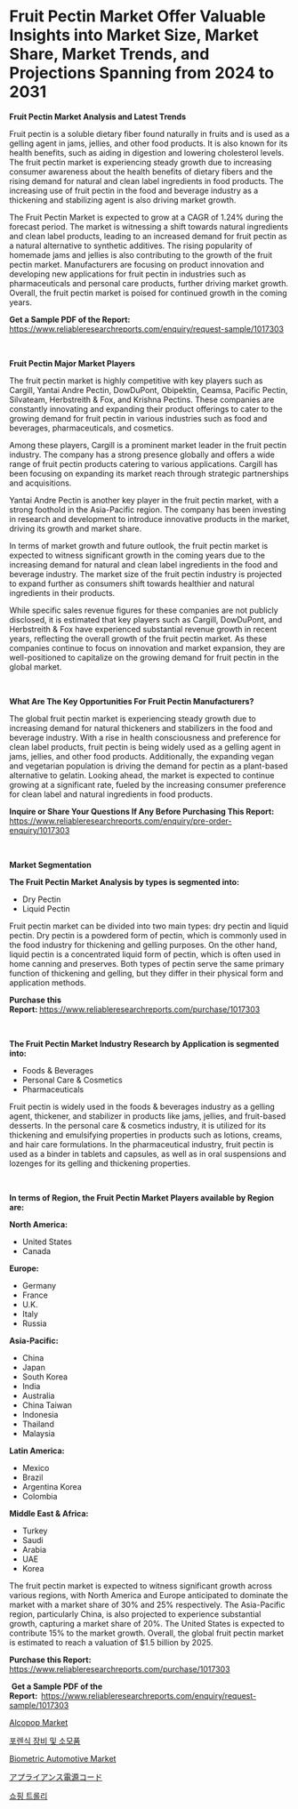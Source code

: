 <p><h1>Fruit Pectin Market Offer Valuable Insights into Market Size, Market Share, Market Trends, and Projections Spanning from 2024 to 2031</h1></p><p><strong>Fruit Pectin Market Analysis and Latest Trends</strong></p>
<p><p>Fruit pectin is a soluble dietary fiber found naturally in fruits and is used as a gelling agent in jams, jellies, and other food products. It is also known for its health benefits, such as aiding in digestion and lowering cholesterol levels. The fruit pectin market is experiencing steady growth due to increasing consumer awareness about the health benefits of dietary fibers and the rising demand for natural and clean label ingredients in food products. The increasing use of fruit pectin in the food and beverage industry as a thickening and stabilizing agent is also driving market growth.</p><p>The Fruit Pectin Market is expected to grow at a CAGR of 1.24% during the forecast period. The market is witnessing a shift towards natural ingredients and clean label products, leading to an increased demand for fruit pectin as a natural alternative to synthetic additives. The rising popularity of homemade jams and jellies is also contributing to the growth of the fruit pectin market. Manufacturers are focusing on product innovation and developing new applications for fruit pectin in industries such as pharmaceuticals and personal care products, further driving market growth. Overall, the fruit pectin market is poised for continued growth in the coming years.</p></p>
<p><strong>Get a Sample PDF of the Report:&nbsp;</strong> <a href="https://www.reliableresearchreports.com/enquiry/request-sample/1017303">https://www.reliableresearchreports.com/enquiry/request-sample/1017303</a></p>
<p>&nbsp;</p>
<p><strong>Fruit Pectin Major Market Players</strong></p>
<p><p>The fruit pectin market is highly competitive with key players such as Cargill, Yantai Andre Pectin, DowDuPont, Obipektin, Ceamsa, Pacific Pectin, Silvateam, Herbstreith & Fox, and Krishna Pectins. These companies are constantly innovating and expanding their product offerings to cater to the growing demand for fruit pectin in various industries such as food and beverages, pharmaceuticals, and cosmetics.</p><p>Among these players, Cargill is a prominent market leader in the fruit pectin industry. The company has a strong presence globally and offers a wide range of fruit pectin products catering to various applications. Cargill has been focusing on expanding its market reach through strategic partnerships and acquisitions.</p><p>Yantai Andre Pectin is another key player in the fruit pectin market, with a strong foothold in the Asia-Pacific region. The company has been investing in research and development to introduce innovative products in the market, driving its growth and market share.</p><p>In terms of market growth and future outlook, the fruit pectin market is expected to witness significant growth in the coming years due to the increasing demand for natural and clean label ingredients in the food and beverage industry. The market size of the fruit pectin industry is projected to expand further as consumers shift towards healthier and natural ingredients in their products.</p><p>While specific sales revenue figures for these companies are not publicly disclosed, it is estimated that key players such as Cargill, DowDuPont, and Herbstreith & Fox have experienced substantial revenue growth in recent years, reflecting the overall growth of the fruit pectin market. As these companies continue to focus on innovation and market expansion, they are well-positioned to capitalize on the growing demand for fruit pectin in the global market.</p></p>
<p>&nbsp;</p>
<p><strong>What Are The Key Opportunities For Fruit Pectin Manufacturers?</strong></p>
<p><p>The global fruit pectin market is experiencing steady growth due to increasing demand for natural thickeners and stabilizers in the food and beverage industry. With a rise in health consciousness and preference for clean label products, fruit pectin is being widely used as a gelling agent in jams, jellies, and other food products. Additionally, the expanding vegan and vegetarian population is driving the demand for pectin as a plant-based alternative to gelatin. Looking ahead, the market is expected to continue growing at a significant rate, fueled by the increasing consumer preference for clean label and natural ingredients in food products.</p></p>
<p><strong>Inquire or Share Your Questions If Any Before Purchasing This Report:</strong> <a href="https://www.reliableresearchreports.com/enquiry/pre-order-enquiry/1017303">https://www.reliableresearchreports.com/enquiry/pre-order-enquiry/1017303</a></p>
<p>&nbsp;</p>
<p><strong>Market Segmentation</strong></p>
<p><strong>The Fruit Pectin Market Analysis by types is segmented into:</strong></p>
<p><ul><li>Dry Pectin</li><li>Liquid Pectin</li></ul></p>
<p><p>Fruit pectin market can be divided into two main types: dry pectin and liquid pectin. Dry pectin is a powdered form of pectin, which is commonly used in the food industry for thickening and gelling purposes. On the other hand, liquid pectin is a concentrated liquid form of pectin, which is often used in home canning and preserves. Both types of pectin serve the same primary function of thickening and gelling, but they differ in their physical form and application methods.</p></p>
<p><strong>Purchase this Report:&nbsp;</strong><a href="https://www.reliableresearchreports.com/purchase/1017303">https://www.reliableresearchreports.com/purchase/1017303</a></p>
<p>&nbsp;</p>
<p><strong>The Fruit Pectin Market Industry Research by Application is segmented into:</strong></p>
<p><ul><li>Foods & Beverages</li><li>Personal Care & Cosmetics</li><li>Pharmaceuticals</li></ul></p>
<p><p>Fruit pectin is widely used in the foods & beverages industry as a gelling agent, thickener, and stabilizer in products like jams, jellies, and fruit-based desserts. In the personal care & cosmetics industry, it is utilized for its thickening and emulsifying properties in products such as lotions, creams, and hair care formulations. In the pharmaceutical industry, fruit pectin is used as a binder in tablets and capsules, as well as in oral suspensions and lozenges for its gelling and thickening properties.</p></p>
<p>&nbsp;</p>
<p><strong>In terms of Region, the Fruit Pectin Market Players available by Region are:</strong></p>
<p>
    <p> <strong> North America: </strong>
        <ul>
            <li>United States</li>
            <li>Canada</li>
        </ul>
        </p> 
    <p> <strong> Europe: </strong>
        <ul>
            <li>Germany</li>
            <li>France</li>
            <li>U.K.</li>
            <li>Italy</li>
            <li>Russia</li>
        </ul>
        </p> 
    <p> <strong> Asia-Pacific: </strong>
        <ul>
            <li>China</li>
            <li>Japan</li>
            <li>South Korea</li>
            <li>India</li>
            <li>Australia</li>
            <li>China Taiwan</li>
            <li>Indonesia</li>
            <li>Thailand</li>
            <li>Malaysia</li>
        </ul>
        </p> 
    <p> <strong> Latin America: </strong>
        <ul>
            <li>Mexico</li>
            <li>Brazil</li>
            <li>Argentina Korea</li>
            <li>Colombia</li>
        </ul>
        </p> 
    <p> <strong> Middle East & Africa: </strong>
        <ul>
            <li>Turkey</li>
            <li>Saudi</li>
            <li>Arabia</li>
            <li>UAE</li>
            <li>Korea</li>
        </ul>
    </p>
    </p>
<p><p>The fruit pectin market is expected to witness significant growth across various regions, with North America and Europe anticipated to dominate the market with a market share of 30% and 25% respectively. The Asia-Pacific region, particularly China, is also projected to experience substantial growth, capturing a market share of 20%. The United States is expected to contribute 15% to the market growth. Overall, the global fruit pectin market is estimated to reach a valuation of $1.5 billion by 2025.</p></p>
<p><strong>Purchase this Report: </strong><a href="https://www.reliableresearchreports.com/purchase/1017303">https://www.reliableresearchreports.com/purchase/1017303</a></p>
<p>&nbsp;<strong>Get a Sample PDF of the Report:&nbsp;&nbsp;</strong><a href="https://www.reliableresearchreports.com/enquiry/request-sample/1017303">https://www.reliableresearchreports.com/enquiry/request-sample/1017303</a></p>
<p><strong></strong></p>
<p><p><a href="https://github.com/brenzgnarento/Market-Research-Report-List-1/blob/main/alcopop-market.md">Alcopop Market</a></p><p><a href="https://medium.com/@danieldobroiu20221/2024%EB%85%84%EB%B6%80%ED%84%B0-2031%EB%85%84%EA%B9%8C%EC%A7%80%EC%9D%98-%EA%B8%B0%EA%B0%84%EC%9D%84-%EC%9C%84%ED%95%9C-%EB%B2%95%EC%9D%98%ED%95%99-%EC%9E%A5%EB%B9%84-%EB%B0%8F-%EC%9A%A9%ED%92%88-%EC%8B%9C%EC%9E%A5-%EB%B6%84%EC%84%9D-%EB%B0%8F-%EA%B7%9C%EB%AA%A8-%EC%A0%84%EB%A7%9D-4fa83e0cf162">포렌식 장비 및 소모품</a></p><p><a href="https://issuu.com/reportprime-2/docs/biometric-automotive-market-size-2030.pptx">Biometric Automotive Market</a></p><p><a href="https://github.com/hilmi-2a/Market-Research-Report-List-1/blob/main/778705117337.md">アプライアンス電源コード</a></p><p><a href="https://github.com/nuekbpymrrz5/Market-Research-Report-List-1/blob/main/610829316025.md">쇼핑 트롤리</a></p></p>
